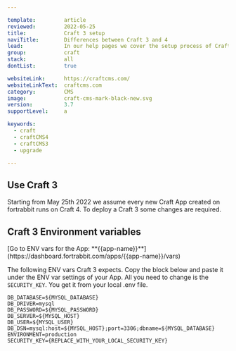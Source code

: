 ```yaml
---

template:         article
reviewed:         2022-05-25
title:            Craft 3 setup
naviTitle:        Differences between Craft 3 and 4
lead:             In our help pages we cover the setup process of Craft 4. Here we document the differences to Craft 3. 
group:            craft
stack:            all
dontList:         true

websiteLink:      https://craftcms.com/
websiteLinkText:  craftcms.com
category:         CMS
image:            craft-cms-mark-black-new.svg
version:          3.7
supportLevel:     a

keywords:
  - craft
  - craftCMS4
  - craftCMS3
  - upgrade

---
```



## Use Craft 3 

Starting from May 25th 2022 we assume every new Craft App created on fortrabbit runs on Craft 4. To deploy a Craft 3 some changes are required.    

## Craft 3 Environment variables

<div markdown="1" data-user="known">
[Go to ENV vars for the App: **{{app-name}}**](https://dashboard.fortrabbit.com/apps/{{app-name}}/vars)
</div>

The following ENV vars Craft 3 expects. Copy the block below and paste it under the ENV var settings of your App.
All you need to change is the `SECURITY_KEY`. You get it from your local .env file.


```osterei32
DB_DATABASE=${MYSQL_DATABASE}
DB_DRIVER=mysql
DB_PASSWORD=${MYSQL_PASSWORD}
DB_SERVER=${MYSQL_HOST}
DB_USER=${MYSQL_USER}
DB_DSN=mysql:host=${MYSQL_HOST};port=3306;dbname=${MYSQL_DATABASE}
ENVIRONMENT=production
SECURITY_KEY={REPLACE_WITH_YOUR_LOCAL_SECURITY_KEY}
```
